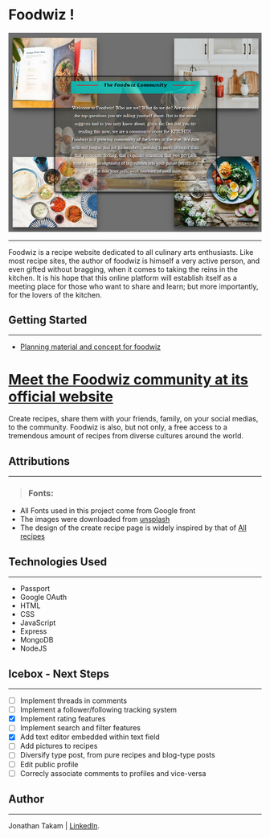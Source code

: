 # Foodwiz !

![Foodwiz screenshot](./public/assets/foodwiz.png)

***

Foodwiz is a recipe website dedicated to all culinary arts enthusiasts. Like most recipe sites, the author of foodwiz is himself a very active person, and even gifted without bragging, when it comes to taking the reins in the kitchen. It is his hope that this online platform will establish itself as a meeting place for those who want to share and learn; but more importantly, for the lovers of the kitchen.

## Getting Started

***

- [Planning material and concept for foodwiz](https://trello.com/b/5MsnhxDY/foodwiz)
# [Meet the Foodwiz community at its official website](https://foodwiz.fly.dev/)

Create recipes, share them with your friends, family, on your social medias, to the community. Foodwiz is also, but not only, a free access to a tremendous amount of recipes from diverse cultures around the world.

## Attributions

***

> ### Fonts:
 - All Fonts used in this project come from Google front
 - The images were downloaded from [unsplash](https://unsplash.com/)
 - The design of the create recipe page is widely inspired by that of [All recipes](https://www.allrecipes.com/)


## Technologies Used

***

- Passport
- Google OAuth
- HTML
- CSS
- JavaScript
- Express
- MongoDB
- NodeJS

## Icebox - Next Steps

***

- [ ] Implement threads in comments
- [ ] Implement a follower/following tracking system
- [x] Implement rating features
- [ ] Implement search and filter features
- [x] Add text editor embedded within text field
- [ ] Add pictures to recipes
- [ ] Diversify type post, from pure recipes and blog-type posts
- [ ] Edit public profile
- [ ] Correcly associate comments to profiles and vice-versa

## Author

***

Jonathan Takam | [LinkedIn](www.linkedin.com/in/takam-jonathan).
